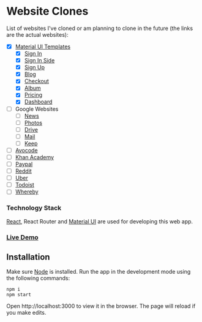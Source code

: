 # Website Clones

List of websites I've cloned or am planning to clone in the future (the links are the actual websites):

- [x] [Material UI Templates](https://material-ui.com/getting-started/templates/)
  - [x] [Sign In](https://material-ui.com/getting-started/templates/sign-in/)
  - [x] [Sign In Side](https://material-ui.com/getting-started/templates/sign-in-side/)
  - [x] [Sign Up](https://material-ui.com/getting-started/templates/sign-up/)
  - [x] [Blog](https://material-ui.com/getting-started/templates/blog/)
  - [x] [Checkout](https://material-ui.com/getting-started/templates/checkout/)
  - [x] [Album](https://material-ui.com/getting-started/templates/album/)
  - [x] [Pricing](https://material-ui.com/getting-started/templates/pricing/)
  - [x] [Dashboard](https://material-ui.com/getting-started/templates/dashboard/)
- [ ] Google Websites
  - [ ] [News](https://news.google.com/)
  - [ ] [Photos](https://photos.google.com/)
  - [ ] [Drive](https://drive.google.com/)
  - [ ] [Mail](https://mail.google.com/)
  - [ ] [Keep](https://keep.google.com/)
- [ ] [Avocode](https://avocode.com/)
- [ ] [Khan Academy](https://www.khanacademy.org/)
- [ ] [Paypal](https://www.paypal.com/)
- [ ] [Reddit](https://www.reddit.com/)
- [ ] [Uber](https://www.uber.com/bd/en/)
- [ ] [Todoist](https://todoist.com/app)
- [ ] [Whereby](https://whereby.com/)

### Technology Stack

[React](https://reactjs.org/), React Router and [Material UI](https://material-ui.com/) are used for developing this web app.  

### [Live Demo](https://website-clones.vercel.app/)

## Installation

Make sure [Node](https://nodejs.org/en/download/current/) is installed. Run the app in the development mode using the following commands:

```
npm i
npm start
```

Open http://localhost:3000 to view it in the browser.
The page will reload if you make edits.
